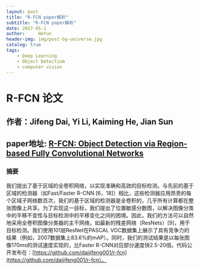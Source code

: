 ```yaml
---
layout: post
title: "R-FCN paper解析"
subtitle: "R-FCN paper解析"
date: 2017-05-1 
author:     HeYun
header-img: img/post-bg-universe.jpg
catalog: true
tags:
    - Deep Learning
    - Object Detectiom
    - computer vision
---     
```



# R-FCN 论文 
## 作者：Jifeng Dai, Yi Li, Kaiming He, Jian Sun
## paper地址: [R-FCN: Object Detection via Region-based Fully Convolutional Networks](https://arxiv.org/pdf/1605.06409.pdf)
### 摘要
我们提出了基于区域的全卷积网络，以实现准确和高效的目标检测。与先前的基于区域的检测器（如Fast/Faster R-CNN [6，18]）相比，这些检测器应用昂贵的每个区域子网络数百次，我们的基于区域的检测器是全卷积的，几乎所有计算都在整张图像上共享。为了实现这一目标，我们提出了位置敏感分数图，以解决图像分类中的平移不变性与目标检测中的平移变化之间的困境。因此，我们的方法可以自然地采用全卷积图像分类器的主干网络，如最新的残差网络（ResNets）[9]，用于目标检测。我们使用101层ResNet在PASCAL VOC数据集上展示了具有竞争力的结果（例如，2007数据集上83.6%的mAP）。同时，我们的测试结果是以每张图像170ms的测试速度实现的，比Faster R-CNN对应部分速度快2.5-20倍。代码公开发布在：[https://github.com/daijifeng001/r-fcn](https://github.com/daijifeng001/r-fcn）。

